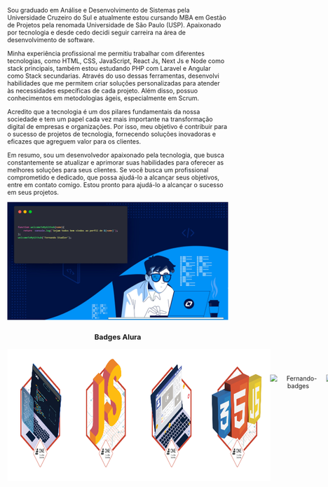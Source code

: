 Sou graduado em Análise e Desenvolvimento de Sistemas pela Universidade Cruzeiro do Sul e atualmente estou cursando MBA em Gestão de Projetos pela renomada Universidade de São Paulo (USP). Apaixonado por tecnologia e desde cedo decidi seguir carreira na área de desenvolvimento de software.

Minha experiência profissional me permitiu trabalhar com diferentes tecnologias, como HTML, CSS, JavaScript, React Js, Next Js e Node como stack principais, também estou estudando PHP com Laravel e Angular como Stack secundarias. Através do uso dessas ferramentas, desenvolvi habilidades que me permitem criar soluções personalizadas para atender às necessidades específicas de cada projeto. Além disso, possuo conhecimentos em metodologias ágeis, especialmente em Scrum.

Acredito que a tecnologia é um dos pilares fundamentais da nossa sociedade e tem um papel cada vez mais importante na transformação digital de empresas e organizações. Por isso, meu objetivo é contribuir para o sucesso de projetos de tecnologia, fornecendo soluções inovadoras e eficazes que agreguem valor para os clientes.

Em resumo, sou um desenvolvedor apaixonado pela tecnologia, que busca constantemente se atualizar e aprimorar suas habilidades para oferecer as melhores soluções para seus clientes. Se você busca um profissional comprometido e dedicado, que possa ajudá-lo a alcançar seus objetivos, entre em contato comigo. Estou pronto para ajudá-lo a alcançar o sucesso em seus projetos.

 <div style="display:flex; " align="center">
      <img align="center" alt="Fernando-badges" width="800" src="banner.png">
  </div>
  
  ##
  

  
  ##
  
  <div align="center">
       <h3>Badges Alura</h3>
  </div>
   <div style="display:flex; " align="center">
          <img align="center" alt="Fernando-badges"  width="150" src="BADGE_2.png">
           <img align="center" alt="Fernando-badges"  width="150" src="JS-Badge.png">
           <img align="center" alt="Fernando-badges"  width="150" src="Insignia_3.png">
            <img align="center" alt="Fernando-badges"  width="150" src="badeg3.png">

   <div/>
     <div align="center">
       <h3>Badges CertiProf</h3>
  </div>
  <div style="display:flex; " align="center">
      <img align="center" alt="Fernando-badges" width="150" src="https://images.credly.com/size/340x340/images/3be57d7c-55de-4119-9ca9-738e20c0fae0/Scrum-Foundation-Professional-Certificate-SFPC-2021_.png">
          <img align="center" alt="Fernando-badges"  width="150" src="https://images.credly.com/size/340x340/images/e21bec0d-2733-49f8-bebe-1d116af63032/Kanban-Essentials-Professional-Certificate-KEPC.png">
     <img align="center" alt="Fernando-badges" width="150" src="https://images.credly.com/size/340x340/images/f5cf37e4-6ebd-4067-96a9-b26d04f51ff7/CertiProf-Badge-LLL.png">
   <div/>
  
    
  ##
 
<div> 

  <a href="https://www.linkedin.com/in/fernandostadler" target="_blank"><img src="https://img.shields.io/badge/-LinkedIn-%230077B5?style=for-the-badge&logo=linkedin&logoColor=white" target="_blank"></a> 
 
  ![Snake animation](https://github.com/rafaballerini/rafaballerini/blob/output/github-contribution-grid-snake.svg)
 
</div>
